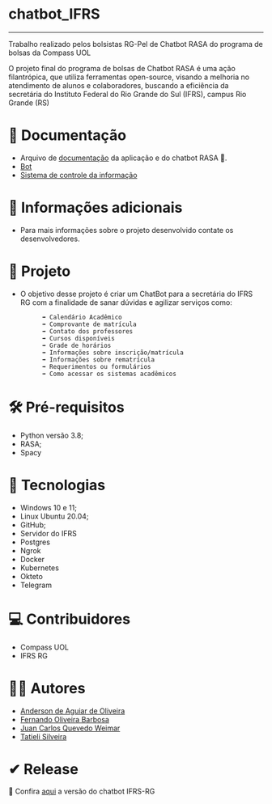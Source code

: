  # chatbot_IFRS
 _____________________________________________________________________________________________

Trabalho realizado pelos bolsistas RG-Pel de Chatbot RASA do programa de bolsas da Compass UOL


O projeto final do programa de bolsas de Chatbot RASA é uma ação filantrópica, que utiliza ferramentas open-source, visando a melhoria no atendimento de alunos e colaboradores, buscando a eficiência da secretária do Instituto Federal do Rio Grande do Sul (IFRS), campus Rio Grande (RS)


# 📝 Documentação

* Arquivo de [documentação](documentacao/) da aplicação e do chatbot RASA 🔗.
* [Bot](/bot)
* [Sistema de controle da informação](sistema-de-controle-de-informacoes-ifrs/)


# 📩 Informações adicionais

* Para mais informações sobre o projeto desenvolvido contate os desenvolvedores.


# 💼 Projeto

* O objetivo desse projeto é criar um ChatBot para a secretária do IFRS RG com a finalidade de sanar dúvidas e agilizar serviços como:

            ➡ Calendário Acadêmico 
            ➡ Comprovante de matrícula
            ➡ Contato dos professores
            ➡ Cursos disponíveis
            ➡ Grade de horários  
            ➡ Informações sobre inscrição/matrícula 
            ➡ Informações sobre rematrícula
            ➡ Requerimentos ou formulários
            ➡ Como acessar os sistemas acadêmicos


# 🛠 Pré-requisitos

* Python versão 3.8;
* RASA;
* Spacy

# 🚀 Tecnologias

* Windows 10 e 11;
* Linux Ubuntu 20.04;
* GitHub;
* Servidor do IFRS
* Postgres
* Ngrok
* Docker
* Kubernetes
* Okteto
* Telegram

# 💻 Contribuidores 

* Compass UOL
* IFRS RG

# 👨‍💻 Autores
* [Anderson de Aguiar de Oliveira](https://github.com/andersonaoliveira)
* [Fernando Oliveira Barbosa](https://github.com/ofernandobarbosa)
* [Juan Carlos Quevedo Weimar](https://github.com/JuanWeimar)
* [Tatieli Silveira](https://github.com/tatius7)

# ✔ Release

🔗 Confira [aqui](https://t.me/IFRS_RG_bot) a versão do chatbot IFRS-RG
